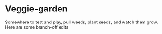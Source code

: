 # Veggie-garden
Somewhere to test and play, pull weeds, plant seeds, and watch them grow. 
Here are some branch-off edits
